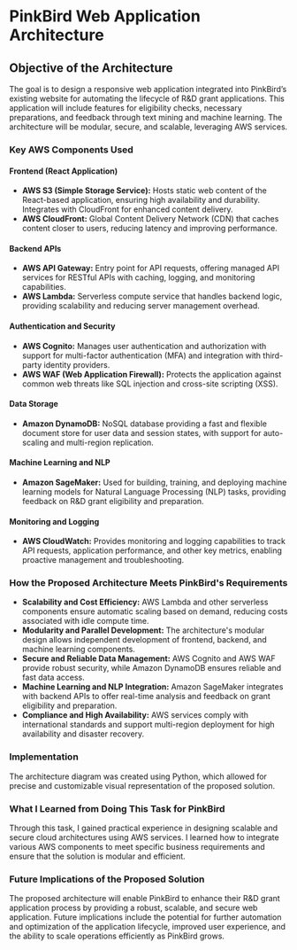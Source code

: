 # PinkBird Web Application Architecture

## Objective of the Architecture

The goal is to design a responsive web application integrated into PinkBird’s existing website for automating the lifecycle of R&D grant applications. This application will include features for eligibility checks, necessary preparations, and feedback through text mining and machine learning. The architecture will be modular, secure, and scalable, leveraging AWS services.

### Key AWS Components Used

#### Frontend (React Application)
- **AWS S3 (Simple Storage Service):** Hosts static web content of the React-based application, ensuring high availability and durability. Integrates with CloudFront for enhanced content delivery.
- **AWS CloudFront:** Global Content Delivery Network (CDN) that caches content closer to users, reducing latency and improving performance.

#### Backend APIs
- **AWS API Gateway:** Entry point for API requests, offering managed API services for RESTful APIs with caching, logging, and monitoring capabilities.
- **AWS Lambda:** Serverless compute service that handles backend logic, providing scalability and reducing server management overhead.

#### Authentication and Security
- **AWS Cognito:** Manages user authentication and authorization with support for multi-factor authentication (MFA) and integration with third-party identity providers.
- **AWS WAF (Web Application Firewall):** Protects the application against common web threats like SQL injection and cross-site scripting (XSS).

#### Data Storage
- **Amazon DynamoDB:** NoSQL database providing a fast and flexible document store for user data and session states, with support for auto-scaling and multi-region replication.

#### Machine Learning and NLP
- **Amazon SageMaker:** Used for building, training, and deploying machine learning models for Natural Language Processing (NLP) tasks, providing feedback on R&D grant eligibility and preparation.

#### Monitoring and Logging
- **AWS CloudWatch:** Provides monitoring and logging capabilities to track API requests, application performance, and other key metrics, enabling proactive management and troubleshooting.

### How the Proposed Architecture Meets PinkBird's Requirements

- **Scalability and Cost Efficiency:** AWS Lambda and other serverless components ensure automatic scaling based on demand, reducing costs associated with idle compute time.
- **Modularity and Parallel Development:** The architecture's modular design allows independent development of frontend, backend, and machine learning components.
- **Secure and Reliable Data Management:** AWS Cognito and AWS WAF provide robust security, while Amazon DynamoDB ensures reliable and fast data access.
- **Machine Learning and NLP Integration:** Amazon SageMaker integrates with backend APIs to offer real-time analysis and feedback on grant eligibility and preparation.
- **Compliance and High Availability:** AWS services comply with international standards and support multi-region deployment for high availability and disaster recovery.

### Implementation

The architecture diagram was created using Python, which allowed for precise and customizable visual representation of the proposed solution.

### What I Learned from Doing This Task for PinkBird

Through this task, I gained practical experience in designing scalable and secure cloud architectures using AWS services. I learned how to integrate various AWS components to meet specific business requirements and ensure that the solution is modular and efficient.

### Future Implications of the Proposed Solution

The proposed architecture will enable PinkBird to enhance their R&D grant application process by providing a robust, scalable, and secure web application. Future implications include the potential for further automation and optimization of the application lifecycle, improved user experience, and the ability to scale operations efficiently as PinkBird grows.
